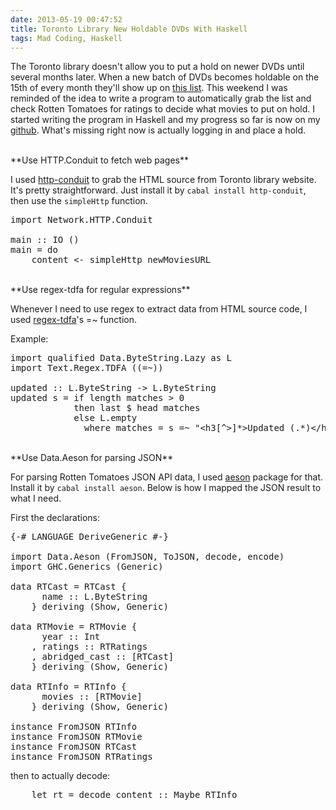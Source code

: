 ```yaml
---
date: 2013-05-19 00:47:52
title: Toronto Library New Holdable DVDs With Haskell
tags: Mad Coding, Haskell
---
```

The Toronto library doesn't allow you to put a hold on newer DVDs until several
months later. When a new batch of DVDs becomes holdable on the 15th of every
month they'll show up on [this list][1]. This weekend I was reminded of the idea
to write a program to automatically grab the list and check Rotten Tomatoes for
ratings to decide what movies to put on hold. I started writing the program in
Haskell and my progress so far is now on my [github][2]. What's missing right
now is actually logging in and place a hold.

<br>
**Use HTTP.Conduit to fetch web pages**

I used [http-conduit][3] to grab the HTML source from Toronto library website.
It's pretty straightforward. Just install it by `cabal install http-conduit`,
then use the `simpleHttp` function.

<pre class="brush:haskell">
import Network.HTTP.Conduit

main :: IO ()
main = do
    content &lt;- simpleHttp newMoviesURL
</pre>

<br>
**Use regex-tdfa for regular expressions**

Whenever I need to use regex to extract data from HTML source code, I used
[regex-tdfa][5]'s =~ function.

Example:

<pre class="brush:haskell">
import qualified Data.ByteString.Lazy as L
import Text.Regex.TDFA ((=~))

updated :: L.ByteString -&gt; L.ByteString
updated s = if length matches &gt; 0
            then last $ head matches
            else L.empty
              where matches = s =~ "&lt;h3[^&gt;]*&gt;Updated (.*)&lt;/h3&gt;"
</pre>

<br>
**Use Data.Aeson for parsing JSON**

For parsing Rotten Tomatoes JSON API data, I used [aeson][4] package for that.
Install it by `cabal install aeson`. Below is how I mapped the JSON result to
what I need.

First the declarations:

<pre class="brush:haskell">
{-# LANGUAGE DeriveGeneric #-}

import Data.Aeson (FromJSON, ToJSON, decode, encode)
import GHC.Generics (Generic)

data RTCast = RTCast {
      name :: L.ByteString
    } deriving (Show, Generic)

data RTMovie = RTMovie {
      year :: Int
    , ratings :: RTRatings
    , abridged_cast :: [RTCast]
    } deriving (Show, Generic)

data RTInfo = RTInfo {
      movies :: [RTMovie]
    } deriving (Show, Generic)

instance FromJSON RTInfo
instance FromJSON RTMovie
instance FromJSON RTCast
instance FromJSON RTRatings
</pre>

then to actually decode:

<pre class="brush:haskell">
    let rt = decode content :: Maybe RTInfo
</pre>

  [1]: http://www.torontopubliclibrary.ca/books-video-music/video/new-holdable-adult.jsp
  [2]: https://github.com/dannysu/new-holdable-dvd
  [3]: http://hackage.haskell.org/package/http-conduit
  [4]: http://hackage.haskell.org/package/aeson
  [5]: http://hackage.haskell.org/package/regex-tdfa
